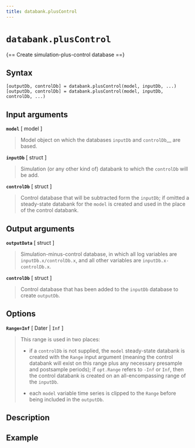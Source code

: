 ```yaml
---
title: databank.plusControl
---
```


# `databank.plusControl`

{== Create simulation-plus-control database ==}


## Syntax 

    [outputDb, controlDb] = databank.plusControl(model, inputDb, ...)
    [outputDb, controlDb] = databank.plusControl(model, inputDb, controlDb, ...)


## Input arguments 

__`model`__ [ model ]
> 
> Model object on which the databases `inputDb` and `controlDb`__ are
> based.
> 

__`inputDb`__ [ struct ]
> 
> Simulation (or any other kind of) databank to which the `controlDb`
> will be add.
> 

__`controlDb`__ [ struct ]
> 
> Control database that will be subtracted form the `inputDb`; if omitted a
> steady-state databank for the `model` is created and used in the place of
> the control databank.
> 

## Output arguments 

__`outputData`__ [ struct ]
> 
> Simulation-minus-control database, in which all log variables are
> `inputDb.x/controlDb.x`, and all other variables are
> `inputDb.x-controlDb.x`.
> 

__`controlDb`__ [ struct ]
> 
> Control database that has been added to the `inputDb` database to
> create `outputDb`.
> 

## Options 

__`Range=Inf`__ [ Dater | `Inf` ]

> This range is used in two places:
> 
> * if a `controlDb` is not supplied, the `model` steady-state databank is
>   created with the `Range` input argument (meaning the control
>   databank will exist on this range plus any necessary presample and
>   postsample periods); if `opt.Range` refers to
>   `-Inf` or `Inf`, then the control databank is created on an
>   all-encompassing range of the `inputDb`.
> 
> * each `model` variable time series is clipped to the `Range` before
>   being included in the `outputDb`.
> 

## Description 


## Example 

